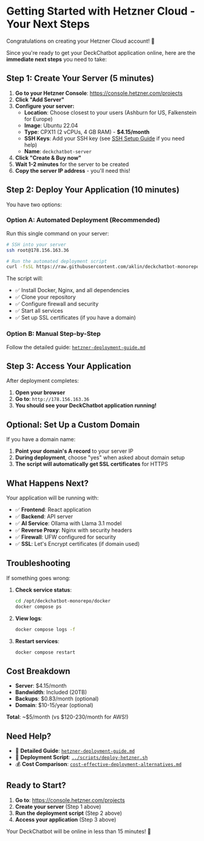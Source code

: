 # Getting Started with Hetzner Cloud - Your Next Steps

Congratulations on creating your Hetzner Cloud account! 🎉

Since you're ready to get your DeckChatbot application online, here are the **immediate next steps** you need to take:

## Step 1: Create Your Server (5 minutes)

1. **Go to your Hetzner Console**: https://console.hetzner.com/projects
2. **Click "Add Server"**
3. **Configure your server:**
   - **Location**: Choose closest to your users (Ashburn for US, Falkenstein for Europe)
   - **Image**: Ubuntu 22.04
   - **Type**: CPX11 (2 vCPUs, 4 GB RAM) - **$4.15/month**
   - **SSH Keys**: Add your SSH key (see [SSH Setup Guide](ssh-setup-guide.md) if you need help)
   - **Name**: `deckchatbot-server`
4. **Click "Create & Buy now"**
5. **Wait 1-2 minutes** for the server to be created
6. **Copy the server IP address** - you'll need this!

## Step 2: Deploy Your Application (10 minutes)

You have two options:

### Option A: Automated Deployment (Recommended)
Run this single command on your server:

```bash
# SSH into your server
ssh root@178.156.163.36

# Run the automated deployment script
curl -fsSL https://raw.githubusercontent.com/aklin/deckchatbot-monorepo/main/scripts/deploy-hetzner.sh | bash
```

The script will:
- ✅ Install Docker, Nginx, and all dependencies
- ✅ Clone your repository
- ✅ Configure firewall and security
- ✅ Start all services
- ✅ Set up SSL certificates (if you have a domain)

### Option B: Manual Step-by-Step
Follow the detailed guide: [`hetzner-deployment-guide.md`](hetzner-deployment-guide.md)

## Step 3: Access Your Application

After deployment completes:

1. **Open your browser**
2. **Go to**: `http://178.156.163.36`
3. **You should see your DeckChatbot application running!**

## Optional: Set Up a Custom Domain

If you have a domain name:

1. **Point your domain's A record** to your server IP
2. **During deployment**, choose "yes" when asked about domain setup
3. **The script will automatically get SSL certificates** for HTTPS

## What Happens Next?

Your application will be running with:
- ✅ **Frontend**: React application
- ✅ **Backend**: API server
- ✅ **AI Service**: Ollama with Llama 3.1 model
- ✅ **Reverse Proxy**: Nginx with security headers
- ✅ **Firewall**: UFW configured for security
- ✅ **SSL**: Let's Encrypt certificates (if domain used)

## Troubleshooting

If something goes wrong:

1. **Check service status**:
   ```bash
   cd /opt/deckchatbot-monorepo/docker
   docker compose ps
   ```

2. **View logs**:
   ```bash
   docker compose logs -f
   ```

3. **Restart services**:
   ```bash
   docker compose restart
   ```

## Cost Breakdown

- **Server**: $4.15/month
- **Bandwidth**: Included (20TB)
- **Backups**: $0.83/month (optional)
- **Domain**: $10-15/year (optional)

**Total**: ~$5/month (vs $120-230/month for AWS!)

## Need Help?

- 📖 **Detailed Guide**: [`hetzner-deployment-guide.md`](hetzner-deployment-guide.md)
- 🔧 **Deployment Script**: [`../scripts/deploy-hetzner.sh`](../scripts/deploy-hetzner.sh)
- 💰 **Cost Comparison**: [`cost-effective-deployment-alternatives.md`](cost-effective-deployment-alternatives.md)

## Ready to Start?

1. **Go to**: https://console.hetzner.com/projects
2. **Create your server** (Step 1 above)
3. **Run the deployment script** (Step 2 above)
4. **Access your application** (Step 3 above)

Your DeckChatbot will be online in less than 15 minutes! 🚀
